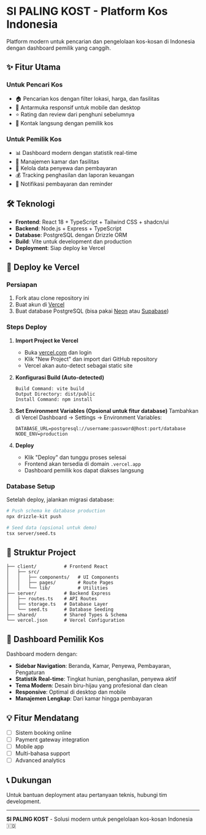 # SI PALING KOST - Platform Kos Indonesia

Platform modern untuk pencarian dan pengelolaan kos-kosan di Indonesia dengan dashboard pemilik yang canggih.

## ✨ Fitur Utama

### Untuk Pencari Kos
- 🏠 Pencarian kos dengan filter lokasi, harga, dan fasilitas
- 📱 Antarmuka responsif untuk mobile dan desktop
- ⭐ Rating dan review dari penghuni sebelumnya
- 💬 Kontak langsung dengan pemilik kos

### Untuk Pemilik Kos
- 📊 Dashboard modern dengan statistik real-time
- 🏢 Manajemen kamar dan fasilitas
- 👥 Kelola data penyewa dan pembayaran
- 💰 Tracking penghasilan dan laporan keuangan
- 🔔 Notifikasi pembayaran dan reminder

## 🛠️ Teknologi

- **Frontend**: React 18 + TypeScript + Tailwind CSS + shadcn/ui
- **Backend**: Node.js + Express + TypeScript
- **Database**: PostgreSQL dengan Drizzle ORM
- **Build**: Vite untuk development dan production
- **Deployment**: Siap deploy ke Vercel

## 🚀 Deploy ke Vercel

### Persiapan
1. Fork atau clone repository ini
2. Buat akun di [Vercel](https://vercel.com)
3. Buat database PostgreSQL (bisa pakai [Neon](https://neon.tech) atau [Supabase](https://supabase.com))

### Steps Deploy
1. **Import Project ke Vercel**
   - Buka [vercel.com](https://vercel.com) dan login
   - Klik "New Project" dan import dari GitHub repository
   - Vercel akan auto-detect sebagai static site

2. **Konfigurasi Build (Auto-detected)**
   ```
   Build Command: vite build
   Output Directory: dist/public
   Install Command: npm install
   ```

3. **Set Environment Variables (Opsional untuk fitur database)**
   Tambahkan di Vercel Dashboard → Settings → Environment Variables:
   ```
   DATABASE_URL=postgresql://username:password@host:port/database
   NODE_ENV=production
   ```

4. **Deploy**
   - Klik "Deploy" dan tunggu proses selesai
   - Frontend akan tersedia di domain `.vercel.app`
   - Dashboard pemilik kos dapat diakses langsung

### Database Setup
Setelah deploy, jalankan migrasi database:
```bash
# Push schema ke database production
npx drizzle-kit push

# Seed data (opsional untuk demo)
tsx server/seed.ts
```

## 📁 Struktur Project

```
├── client/          # Frontend React
│   ├── src/
│   │   ├── components/   # UI Components
│   │   ├── pages/        # Route Pages
│   │   └── lib/          # Utilities
├── server/          # Backend Express
│   ├── routes.ts    # API Routes
│   ├── storage.ts   # Database Layer
│   └── seed.ts      # Database Seeding
├── shared/          # Shared Types & Schema
└── vercel.json      # Vercel Configuration
```

## 🌟 Dashboard Pemilik Kos

Dashboard modern dengan:
- **Sidebar Navigation**: Beranda, Kamar, Penyewa, Pembayaran, Pengaturan
- **Statistik Real-time**: Tingkat hunian, penghasilan, penyewa aktif
- **Tema Modern**: Desain biru-hijau yang profesional dan clean
- **Responsive**: Optimal di desktop dan mobile
- **Manajemen Lengkap**: Dari kamar hingga pembayaran

## 💡 Fitur Mendatang

- [ ] Sistem booking online
- [ ] Payment gateway integration
- [ ] Mobile app
- [ ] Multi-bahasa support
- [ ] Advanced analytics

## 📞 Dukungan

Untuk bantuan deployment atau pertanyaan teknis, hubungi tim development.

---

**SI PALING KOST** - Solusi modern untuk pengelolaan kos-kosan Indonesia 🇮🇩